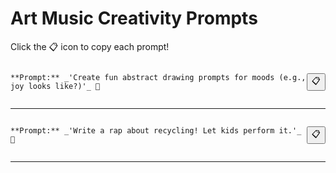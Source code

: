 # Art Music Creativity Prompts

Click the 📋 icon to copy each prompt!

<div style='display: flex; justify-content: space-between; align-items: center;'>
<pre><code id='prompt-0'>**Prompt:** _'Create fun abstract drawing prompts for moods (e.g., joy looks like?)'_ 🎨</code></pre>
<button onclick="navigator.clipboard.writeText(document.getElementById('prompt-0').innerText)">📋</button>
</div>

---

<div style='display: flex; justify-content: space-between; align-items: center;'>
<pre><code id='prompt-1'>**Prompt:** _'Write a rap about recycling! Let kids perform it.'_ 🎤</code></pre>
<button onclick="navigator.clipboard.writeText(document.getElementById('prompt-1').innerText)">📋</button>
</div>

---

